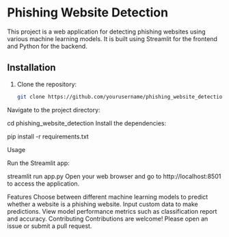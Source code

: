 # Phishing Website Detection

This project is a web application for detecting phishing websites using various machine learning models. It is built using Streamlit for the frontend and Python for the backend.

## Installation

1. Clone the repository:
   ```bash
   git clone https://github.com/yourusername/phishing_website_detection.git
Navigate to the project directory:

cd phishing_website_detection
Install the dependencies:

pip install -r requirements.txt

Usage

Run the Streamlit app:

streamlit run app.py
Open your web browser and go to http://localhost:8501 to access the application.

Features
Choose between different machine learning models to predict whether a website is a phishing website.
Input custom data to make predictions.
View model performance metrics such as classification report and accuracy.
Contributing
Contributions are welcome! Please open an issue or submit a pull request.
